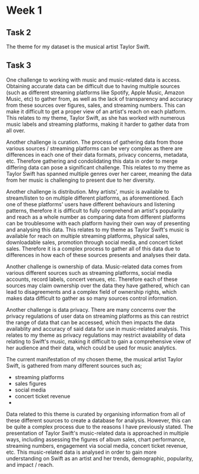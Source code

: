 # **Week 1**

## **Task 2** 

The theme for my dataset is the musical artist Taylor Swift.


## **Task 3**

One challenge to working with music and music-related data is access. Obtaining accurate data can be difficult due to having multiple sources (such as different streaming platforms like Spotify, Apple Music, Amazon Music, etc) to gather from, as well as the lack of transparency and accuracy from these sources over figures, sales, and streaming numbers. This can make it difficult to get a proper view of an artist's reach on each platform. This relates to my theme, Taylor Swift, as she has worked with numerous music labels and streaming platforms, making it harder to gather data from all over.

Another challenge is curation. The process of gathering data from those various sources / streaming platforms can be very complex as there are differences in each one of their data formats, privacy concerns, metadata, etc. Therefore gathering and condolidating this data in order to merge differing data can pose a significant challenge. This relates to my theme as Taylor Swift has spanned multiple genres over her career, meaning the data from her music is challenging to present due to her diversity. 

Another challenge is distribution. Mny artists', music is available to stream/listen to on multiple different platforms, as aforementioned. Each one of these platforms' users have different behaviours and listening patterns, therefore it is difficult to fully comprehend an artist's popularity and reach as a whole number as comparing data from different platforms can be troublesome with each platform having their own way of presenting and analysing this data. This relates to my theme as Taylor Swift's music is available for reach on multiple streaming platforms, physical sales, downloadable sales, promotion through social media, and concert ticket sales. Therefore it is a complex process to gather all of this data due to differences in how each of these sources presents and analyses their data. 

Another challenge is ownership of data. Music-related data comes from various different sources such as streaming platforms, social media accounts, record labels, concert venues, etc. Therefore each of these sources may claim ownership over the data they have gathered, which can lead to disagreements and a complex field of ownership rights, which makes data difficult to gather as so many sources control information.

Another challenge is data privacy. There are many concerns over the privacy regulations of user data on streaming platforms as this can restrict the range of data that can be accessed, which then impacts the data availablity and accuracy of said data for use in music-related analysis. This relates to my theme as privacy regulations may restrict avaiability of data relating to Swift's music, making it difficult to gain a comprehensive view of her audience and their data, which could be used for music analytics. 

The current manifestation of my chosen theme, the musical artist Taylor Swift, is gathered from many different sources such as;
- streaming platforms
- sales figures
- social media
- concert ticket revenue
- 
Data related to this theme is curated by organising information from all of these different sources to create a database for analysis. However, this can be quite a complex process due to the reasons I have previously stated.
The presentation of Taylor Swift's music-related data is approached in multiple ways, including assessing the figures of album sales, chart performance, streaming numbers, engagement via social media, concert ticket revenue, etc. This music-related data is analysed in order to gain more understanding on Swift as an artist and her trends, demographic, popularity, and impact / reach. 
